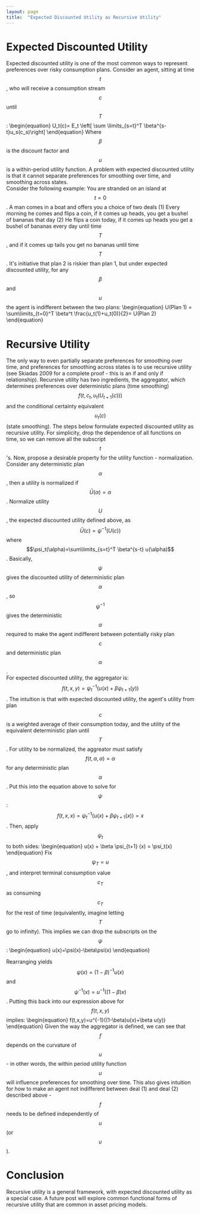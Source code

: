 ```yaml
---
layout: page
title:  "Expected Discounted Utility as Recursive Utility"
---
```

# Expected Discounted Utility

Expected discounted utility is one of the most common ways to represent preferences over risky consumption plans.  Consider an agent, sitting at time $$t$$, who will receive a consumption stream $$c$$ until $$T$$:
\begin{equation}
U_t(c)= E_t \left[ \sum \limits_{s=t}^T \beta^{s-t}u_s(c_s)\right]
\end{equation}
Where $$\beta$$ is the discount factor and $$u$$ is a within-period utility function.  A problem with expected discounted utility is that it cannot separate preferences for smoothing over time, and smoothing across states.  
Consider the following example:
You are stranded on an island at $$t=0$$.  A man comes in a boat and offers you a choice of two deals (1) Every morning he comes and flips a coin, if it comes up heads, you get a bushel of bananas that day (2) He flips a coin today, if it comes up heads you get a bushel of bananas every day until time $$T$$, and if it comes up tails you get no bananas until time $$T$$.
It's initiative that plan 2 is riskier than plan 1, but under expected discounted utility, for any $$\beta$$ and $$u$$ the agent is indifferent between the two plans:
\begin{equation}
U(Plan 1) = \sum\limits_{t=0}^T \beta^t \frac{u_t(1)+u_t(0)}{2}= U(Plan 2)
\end{equation}

# Recursive Utility

The only way to even partially separate preferences for smoothing over time, and preferences for smoothing across states is to use recursive utility (see Skiadas 2009 for a complete proof - this is an if and only if relationship).
Recursive utility has two ingredients, the aggregator, which determines preferences over deterministic plans (time smoothing) $$f(t,c_t,\upsilon_t \left(U_{t+1}(c)\right))$$ and the conditional certainty equivalent $$\upsilon_t(c)$$ (state smoothing). The steps below formulate expected discounted utility as recursive utility.
For simplicity, drop the dependence of all functions on time, so we can remove all the subscript $$t$$'s.  Now, propose a desirable property for the utility function - normalization.  Consider any deterministic plan $$\alpha$$, then a utility is normalized if $$\bar{U}(\alpha)=\alpha$$.   Normalize utility $$U$$, the expected discounted utility defined above, as $$\bar{U}(c)=\psi^{-1}(U(c))$$ where $$\psi_t(\alpha)=\sum\limits_{s=t}^T \beta^{s-t} u(\alpha)$$.  Basically, $$\psi$$ gives the discounted utility of deterministic plan $$\alpha$$, so $$\psi^{-1}$$ gives the deterministic $$\alpha$$ required to make the agent indifferent between potentially risky plan $$c$$ and deterministic plan $$\alpha$$.  
For expected discounted utility, the aggregator is: $$ f(t,x,y)=\psi^{-1}_t (u(x)+\beta \psi_{t+1}(y))$$. 
The intuition is that with expected discounted utility, the agent's utility from plan $$c$$ is a weighted average of their consumption today, and the utility of the equivalent deterministic plan until $$T$$.
For utility to be normalized, the aggreator must satisfy $$f(t,\alpha,\alpha)=\alpha$$ for any deterministic plan $$\alpha$$.  Put this into the equation above to solve for $$\psi$$:
$$f(t,x,x)=\psi_t^{-1}( u(x) + \beta \psi_{t+1}(x)) = x$$.  Then, apply $$\psi_t$$ to both sides:
\begin{equation}
u(x) + \beta \psi_{t+1} (x) = \psi_t(x)
\end{equation}
Fix $$\psi_T=u$$, and interpret terminal consumption value $$c_T$$ as consuming $$c_T$$ for the rest of time (equivalently, imagine letting $$T$$ go to infinity).  This implies we can drop the subscripts on the $$\psi$$:
\begin{equation}
u(x)=\psi(x)-\beta\psi(x)
\end{equation}

Rearranging yields $$\psi(x)=(1-\beta)^{-1}u(x)$$ and $$\psi^{-1}(x)=u^{-1}((1-\beta)x)$$.  Putting this back into our expression above for $$f(t,x,y)$$ implies:
\begin{equation}
f(t,x,y)=u^{-1}((1-\beta)u(x)+\beta u(y))
\end{equation}
Given the way the aggregator is defined, we can see that $$f$$ depends on the curvature of $$u$$ - in other words, the within period utility function $$u$$ will influence preferences for smoothing over time.  This also gives intuition for how to make an agent not indifferent between deal (1) and deal (2) described above - $$f$$ needs to be defined independently of $$u$$ (or $$\upsilon$$).

# Conclusion

Recursive utility is a general framework, with expected discounted utility as a special case.  A future post will explore common functional forms of recursive utility that are common in asset pricing models.

